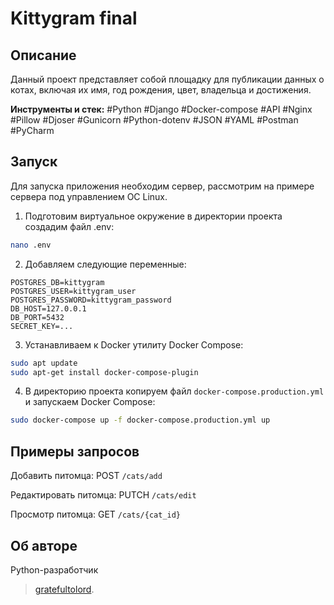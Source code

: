 # Kittygram final

## Описание
Данный проект представляет собой площадку для публикации данных о котах, включая их имя, год рождения, цвет, владельца и достижения.

**Инструменты и стек:** #Python #Django #Docker-compose #API #Nginx #Pillow #Djoser #Gunicorn #Python-dotenv #JSON #YAML #Postman #PyCharm

## Запуск
Для запуска приложения необходим сервер, рассмотрим на примере сервера под управлением ОС Linux.

1. Подготовим виртуальное окружение в директории проекта создадим файл .env:
```bash
nano .env
```

2. Добавляем следующие переменные:
```nano
POSTGRES_DB=kittygram
POSTGRES_USER=kittygram_user
POSTGRES_PASSWORD=kittygram_password
DB_HOST=127.0.0.1
DB_PORT=5432
SECRET_KEY=...
```

3. Устанавливаем к Docker утилиту Docker Compose:
```bash
sudo apt update
sudo apt-get install docker-compose-plugin 
```

4. В директорию проекта копируем файл `docker-compose.production.yml` и запускаем Docker Compose:
```bash
sudo docker-compose up -f docker-compose.production.yml up
```

## Примеры запросов

Добавить питомца: POST `/cats/add`

Редактировать питомца: PUTCH `/cats/edit`

Просмотр питомца: GET `/cats/{cat_id}`

## Об авторе
Python-разработчик
>[gratefultolord]([https://github.com/gratefultolord]).

